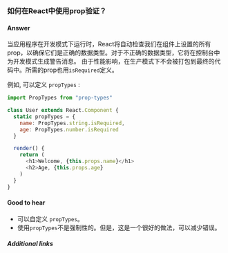 ### 如何在React中使用prop验证？

#### Answer

当应用程序在开发模式下运行时，React将自动检查我们在组件上设置的所有prop，以确保它们是正确的数据类型。对于不正确的数据类型，它将在控制台中为开发模式生成警告消息。
由于性能影响，在生产模式下不会被打包到最终的代码中。所需的prop也用`isRequired`定义。

例如, 可以定义 `propTypes` :

```js
import PropTypes from "prop-types"

class User extends React.Component {
  static propTypes = {
    name: PropTypes.string.isRequired,
    age: PropTypes.number.isRequired
  }

  render() {
    return (
      <h1>Welcome, {this.props.name}</h1>
      <h2>Age, {this.props.age}
    )
  }
}
```

#### Good to hear

* 可以自定义 `propTypes`。
* 使用`propTypes`不是强制性的。但是，这是一个很好的做法，可以减少错误。

##### Additional links

<!-- tags: (react) -->

<!-- expertise: (2) -->
